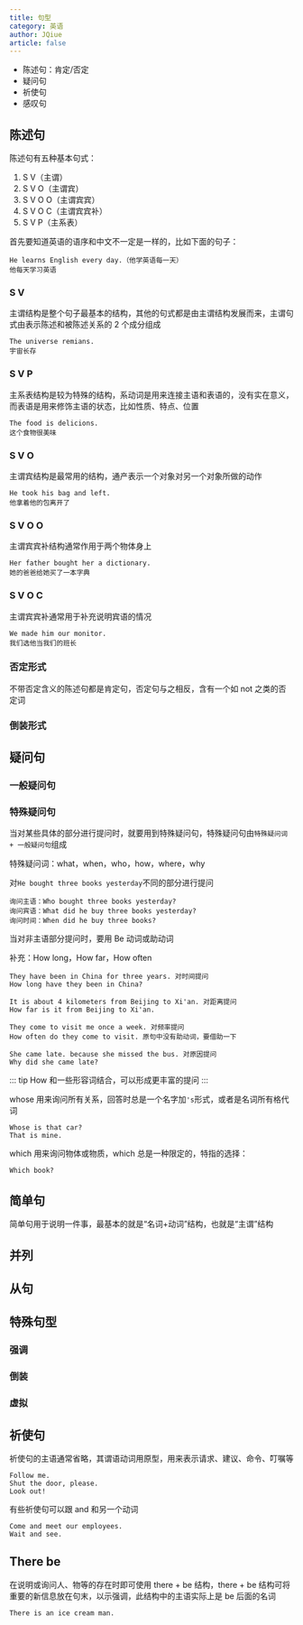 ```yaml
---
title: 句型
category: 英语
author: JQiue
article: false
---
```



+ 陈述句：肯定/否定
+ 疑问句
+ 祈使句
+ 感叹句

## 陈述句

陈述句有五种基本句式：

1. S V（主谓）
2. S V O（主谓宾）
3. S V O O（主谓宾宾）
4. S V O C（主谓宾宾补）
5. S V P（主系表）

首先要知道英语的语序和中文不一定是一样的，比如下面的句子：

```text
He learns English every day.（他学英语每一天）
他每天学习英语
```

### S V

主谓结构是整个句子最基本的结构，其他的句式都是由主谓结构发展而来，主谓句式由表示陈述和被陈述关系的 2 个成分组成

```text
The universe remians.
宇宙长存
```

### S V P

主系表结构是较为特殊的结构，系动词是用来连接主语和表语的，没有实在意义，而表语是用来修饰主语的状态，比如性质、特点、位置

```text
The food is delicions.
这个食物很美味
```

### S V O

主谓宾结构是最常用的结构，通产表示一个对象对另一个对象所做的动作

```text
He took his bag and left.
他拿着他的包离开了
```

### S V O O

主谓宾宾补结构通常作用于两个物体身上

```text
Her father bought her a dictionary.
她的爸爸给她买了一本字典
```

### S V O C

主谓宾宾补通常用于补充说明宾语的情况

```text
We made him our monitor.
我们选他当我们的班长
```

### 否定形式

不带否定含义的陈述句都是肯定句，否定句与之相反，含有一个如 not 之类的否定词

### 倒装形式

## 疑问句

### 一般疑问句

### 特殊疑问句

当对某些具体的部分进行提问时，就要用到特殊疑问句，特殊疑问句由`特殊疑问词 + 一般疑问句`组成

特殊疑问词：what，when，who，how，where，why

对`He bought three books yesterday`不同的部分进行提问

```text
询问主语：Who bought three books yesterday?
询问宾语：What did he buy three books yesterday?
询问时间：When did he buy three books?
```

当对非主语部分提问时，要用 Be 动词或助动词

补充：How long，How far，How often

```text
They have been in China for three years. 对时间提问
How long have they been in China?

It is about 4 kilometers from Beijing to Xi'an. 对距离提问
How far is it from Beijing to Xi'an.

They come to visit me once a week. 对频率提问
How often do they come to visit. 原句中没有助动词，要借助一下

She came late. because she missed the bus. 对原因提问
Why did she came late?
```

::: tip
How 和一些形容词结合，可以形成更丰富的提问
:::

whose 用来询问所有关系，回答时总是一个名字加`'s`形式，或者是名词所有格代词

```text
Whose is that car?
That is mine.
```

which 用来询问物体或物质，which 总是一种限定的，特指的选择：

```text
Which book?
```

## 简单句

简单句用于说明一件事，最基本的就是“名词+动词”结构，也就是“主谓”结构

## 并列

## 从句

## 特殊句型

### 强调

### 倒装

### 虚拟

## 祈使句

祈使句的主语通常省略，其谓语动词用原型，用来表示请求、建议、命令、叮嘱等

```text
Follow me.
Shut the door, please.
Look out!
```

有些祈使句可以跟 and 和另一个动词

```text
Come and meet our employees.
Wait and see.
```

## There be

在说明或询问人、物等的存在时即可使用 there + be 结构，there + be 结构可将重要的新信息放在句末，以示强调，此结构中的主语实际上是 be 后面的名词

```text
There is an ice cream man.
```
